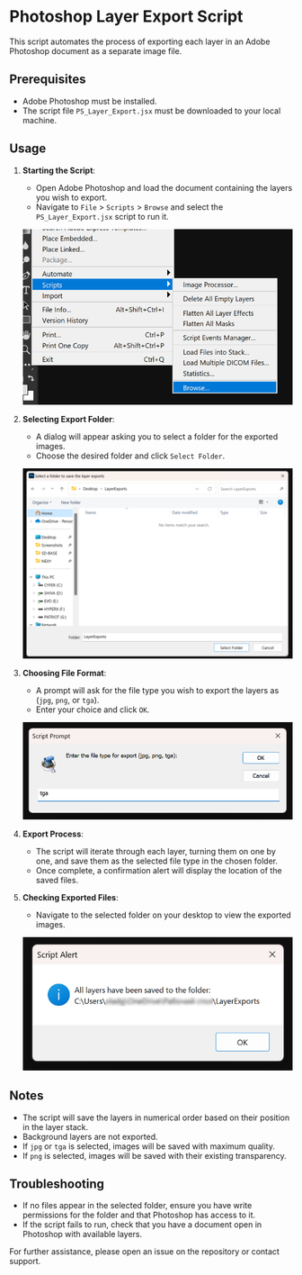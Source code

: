 # Photoshop Layer Export Script

This script automates the process of exporting each layer in an Adobe Photoshop document as a separate image file.

## Prerequisites

- Adobe Photoshop must be installed.
- The script file `PS_Layer_Export.jsx` must be downloaded to your local machine.

## Usage

1. **Starting the Script**:
    - Open Adobe Photoshop and load the document containing the layers you wish to export.
    - Navigate to `File` > `Scripts` > `Browse` and select the `PS_Layer_Export.jsx` script to run it.

    ![Browse for Script](screenshots/Screenshot1.png)

2. **Selecting Export Folder**:
    - A dialog will appear asking you to select a folder for the exported images.
    - Choose the desired folder and click `Select Folder`.

    ![Select Folder](screenshots/Screenshot2.png)

3. **Choosing File Format**:
    - A prompt will ask for the file type you wish to export the layers as (`jpg`, `png`, or `tga`).
    - Enter your choice and click `OK`.

    ![Export Confirmation](screenshots/Screenshot3.png)

4. **Export Process**:
    - The script will iterate through each layer, turning them on one by one, and save them as the selected file type in the chosen folder.
    - Once complete, a confirmation alert will display the location of the saved files.


5. **Checking Exported Files**:
    - Navigate to the selected folder on your desktop to view the exported images.

    ![Exported Files](screenshots/Screenshot4.png)

## Notes

- The script will save the layers in numerical order based on their position in the layer stack.
- Background layers are not exported.
- If `jpg` or `tga` is selected, images will be saved with maximum quality.
- If `png` is selected, images will be saved with their existing transparency.

## Troubleshooting

- If no files appear in the selected folder, ensure you have write permissions for the folder and that Photoshop has access to it.
- If the script fails to run, check that you have a document open in Photoshop with available layers.

For further assistance, please open an issue on the repository or contact support.
